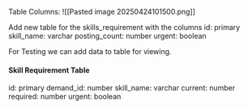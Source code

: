 

Table Columns:
![[Pasted image 20250424101500.png]]

Add new table for the skills_requirement with the columns
id: primary
skill_name: varchar
posting_count: number
urgent: boolean

For Testing we can add data to table for viewing.

#### Skill Requirement Table
id: primary
demand_id: number
skill_name: varchar
current: number
required: number
urgent: boolean